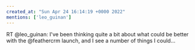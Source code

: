 ```yaml
---
created_at: "Sun Apr 24 16:14:19 +0000 2022"
mentions: ['leo_guinan']
---
```


RT @leo_guinan: I've been thinking quite a bit about what could be better with the @feathercrm launch, and I see a number of things I could…